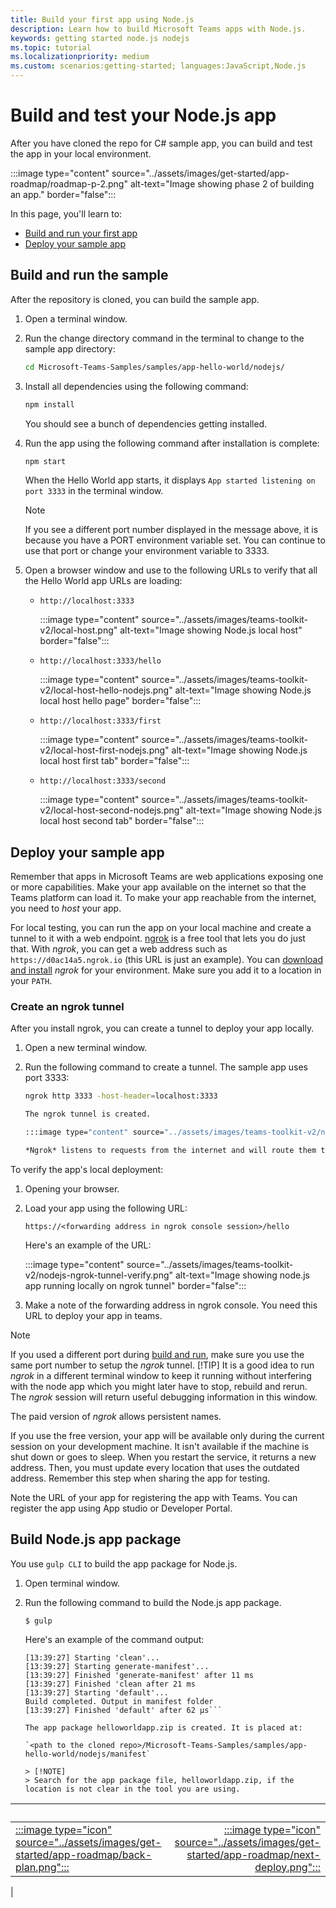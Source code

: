 ```yaml
---
title: Build your first app using Node.js
description: Learn how to build Microsoft Teams apps with Node.js.
keywords: getting started node.js nodejs
ms.topic: tutorial
ms.localizationpriority: medium
ms.custom: scenarios:getting-started; languages:JavaScript,Node.js
---
```


# Build and test your Node.js app

After you have cloned the repo for C# sample app, you can build and test the app in your local environment.

:::image type="content" source="../assets/images/get-started/app-roadmap/roadmap-p-2.png" alt-text="Image showing phase 2 of building an app." border="false":::

In this page, you'll learn to:
- [Build and run your first app](#build-and-run-the-sample)
- [Deploy your sample app](#deploy-your-sample-app)

## Build and run the sample

After the repository is cloned, you can build the sample app.

1. Open a terminal window.
1. Run the change directory command in the terminal to change to the sample app directory:

    ```bash
    cd Microsoft-Teams-Samples/samples/app-hello-world/nodejs/
    ```

1. Install all dependencies using the following command:

    ```bash
    npm install
    ```

    You should see a bunch of dependencies getting installed.

1. Run the app using the following command after installation is complete:

    ```bash
    npm start
    ```

    When the Hello World app starts, it displays `App started listening on port 3333` in the terminal window.

    > [!NOTE]
    > If you see a different port number displayed in the message above, it is because you have a PORT environment variable set. You can continue to use that port or
    > change your environment variable to 3333.

1. Open a browser window and use to the following URLs to verify that all the Hello World app URLs are loading:

    - `http://localhost:3333`

        :::image type="content" source="../assets/images/teams-toolkit-v2/local-host.png" alt-text="Image showing Node.js local host" border="false":::

    - `http://localhost:3333/hello`

        :::image type="content" source="../assets/images/teams-toolkit-v2/local-host-hello-nodejs.png" alt-text="Image showing Node.js local host hello page" border="false":::

    - `http://localhost:3333/first`

        :::image type="content" source="../assets/images/teams-toolkit-v2/local-host-first-nodejs.png" alt-text="Image showing Node.js local host first tab" border="false":::

    - `http://localhost:3333/second`

        :::image type="content" source="../assets/images/teams-toolkit-v2/local-host-second-nodejs.png" alt-text="Image showing Node.js local host second tab" border="false":::

## Deploy your sample app

Remember that apps in Microsoft Teams are web applications exposing one or more capabilities. Make your app available on the internet so that the Teams platform can load it. To make your app reachable from the internet, you need to *host* your app.

For local testing, you can run the app on your local machine and create a tunnel to it with a web endpoint. [ngrok](https://ngrok.com) is a free tool that lets you do just that. With *ngrok*, you can get a web address such as `https://d0ac14a5.ngrok.io` (this URL is just an example). You can [download and install](https://ngrok.com/download) *ngrok* for your environment. Make sure you add it to a location in your `PATH`.

### Create an ngrok tunnel

After you install ngrok, you can create a tunnel to deploy your app locally.

1. Open a new terminal window.
1. Run the following command to create a tunnel. The sample app uses port 3333:

    ```bash
    ngrok http 3333 -host-header=localhost:3333

    The ngrok tunnel is created.

    :::image type="content" source="../assets/images/teams-toolkit-v2/nodejs-ngrok-tunnel.png" alt-text="Image showing ngrok tunnel" border="false":::

    *Ngrok* listens to requests from the internet and will route them to your app running on port 3333.

To verify the app's local deployment:

1. Opening your browser.
1. Load your app using the following URL:

    `https://<forwarding address in ngrok console session>/hello`

    Here's an example of the URL:

    :::image type="content" source="../assets/images/teams-toolkit-v2/nodejs-ngrok-tunnel-verify.png" alt-text="Image showing node.js app running locally on ngrok tunnel" border="false":::

1. Make a note of the forwarding address in ngrok console. You need this URL to deploy your app in teams.

> [!NOTE]
> If you used a different port during [build and run](#build-and-run-the-sample), make sure you use the same port number to setup the *ngrok* tunnel.
> [!TIP]
> It is a good idea to run *ngrok* in a different terminal window to keep it running without interfering with the node app which you might later have to stop, rebuild and rerun. The *ngrok* session will return useful debugging information in this window.

The paid version of *ngrok* allows persistent names.

If you use the free version, your app will be available only during the current session on your development machine. It isn't available if the machine is shut down or goes to sleep. When you restart the service, it returns a new address. Then, you must update every location that uses the outdated address. Remember this step when sharing the app for testing.

Note the URL of your app for registering the app with Teams. You can register the app using App studio or Developer Portal.

<a name="DeployToTeams"></a>

## Build Node.js app package

You use `gulp CLI` to build the app package for Node.js.

1. Open terminal window.
1. Run the following command to build the Node.js app package.

    ```$ gulp```

    Here's an example of the command output:

    ```[13:39:27] Using gulpfile ~\documents\github\msteams-samples-hello-world-nodejs\gulpfile.js
    [13:39:27] Starting 'clean'...
    [13:39:27] Starting generate-manifest'...
    [13:39:27] Finished 'generate-manifest' after 11 ms
    [13:39:27] Finished 'clean after 21 ms
    [13:39:27] Starting 'default'...
    Build completed. Output in manifest folder
    [13:39:27] Finished 'default' after 62 μs```

    The app package helloworldapp.zip is created. It is placed at:

    `<path to the cloned repo>/Microsoft-Teams-Samples/samples/app-hello-world/nodejs/manifest`
    
    > [!NOTE]
    > Search for the app package file, helloworldapp.zip, if the location is not clear in the tool you are using.

| &nbsp; | &nbsp; |
|:--- | ---:|
|[:::image type="icon" source="../assets/images/get-started/app-roadmap/back-plan.png":::](get-started-nodejs-app-studio.md) | [:::image type="icon" source="../assets/images/get-started/app-roadmap/next-deploy.png":::](deploy-nodejs-app.md)|
|
